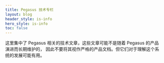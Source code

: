 ```yaml
---
title: Pegasus 技术专栏
layout: blog
header_style: is-info
hero_style: is-info
toc: false
---
```


这里集中了 Pegasus 相关的技术文章，这些文章可能不是随着 Pegasus 的产品演进而长期维护的，
因此不要将其视作严格的产品文档。但它们对于理解这个系统的发展可能有用。
